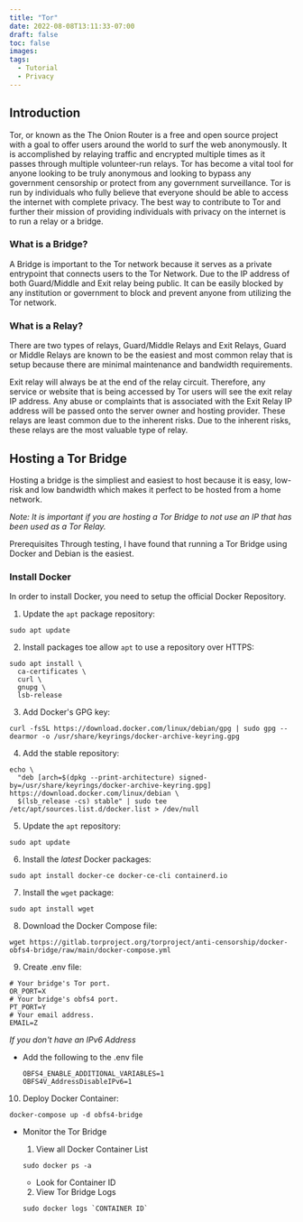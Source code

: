 ```yaml
---
title: "Tor"
date: 2022-08-08T13:11:33-07:00
draft: false
toc: false
images:
tags:
  - Tutorial
  - Privacy
---
```

## Introduction
Tor, or known as the The Onion Router is a free and open source project with a goal to offer users around the world to surf the web anonymously. It is accomplished by relaying traffic and encrypted multiple times as it passes through multiple volunteer-run relays. 
Tor has become a vital tool for anyone looking to be truly anonymous and looking to bypass any government censorship or protect from any government surveillance. Tor is run by individuals who fully believe that everyone should be able to access the internet with complete privacy.
The best way to contribute to Tor and further their mission of providing individuals with privacy on the internet is to run a relay or a bridge.

###  What is a Bridge?
A Bridge is important to the Tor network because it serves as a private entrypoint that connects users to the Tor Network. Due to the IP address of both Guard/Middle and Exit relay being public. It can be easily blocked by any institution or government to block and prevent anyone from utilizing the Tor network. 

### What is a Relay?
There are two types of relays, Guard/Middle Relays and Exit Relays, Guard or Middle Relays are known to be the easiest and most common relay that is setup because there are minimal maintenance and bandwidth requirements.

Exit relay will always be at the end of the relay circuit. Therefore, any service or website that is being accessed by Tor users will see the exit relay IP address. Any abuse or complaints that is associated with the Exit Relay IP address will be passed onto the server owner and hosting provider. These relays are least common due to the inherent risks. Due to the inherent risks, these relays are the most valuable type of relay.

## Hosting a Tor Bridge
Hosting a bridge is the simpliest and easiest to host because it is easy, low-risk and low bandwidth which makes it perfect to be hosted from a home network.

*Note: It is important if you are hosting a Tor Bridge to not use an IP that has been used as a Tor Relay.* 


Prerequisites
Through testing, I have found that running a Tor Bridge using Docker and Debian is the easiest. 

### **Install Docker**
  In order to install Docker, you need to setup the official Docker Repository.

  1. Update the `apt` package repository:
  ```
  sudo apt update
  ```
  2. Install packages toe allow `apt` to use a repository over HTTPS:
  ```
  sudo apt install \
    ca-certificates \
    curl \
    gnupg \
    lsb-release
  ```
  3. Add Docker's GPG key:
  ```
  curl -fsSL https://download.docker.com/linux/debian/gpg | sudo gpg --dearmor -o /usr/share/keyrings/docker-archive-keyring.gpg
  ```
  4. Add the stable repository:
  ```
  echo \
    "deb [arch=$(dpkg --print-architecture) signed-by=/usr/share/keyrings/docker-archive-keyring.gpg] https://download.docker.com/linux/debian \
    $(lsb_release -cs) stable" | sudo tee /etc/apt/sources.list.d/docker.list > /dev/null
  ```
  5. Update the `apt` repository:
  ```
  sudo apt update
  ```
  6. Install the *latest* Docker packages:
  ```
  sudo apt install docker-ce docker-ce-cli containerd.io
  ```
  7. Install the `wget` package:
  ```
  sudo apt install wget 
  ```
  8. Download the Docker Compose file:
  ``` 
  wget https://gitlab.torproject.org/torproject/anti-censorship/docker-obfs4-bridge/raw/main/docker-compose.yml 
  ```
  9. Create .env file:
   ```
  # Your bridge's Tor port.
  OR_PORT=X
  # Your bridge's obfs4 port.
  PT_PORT=Y
  # Your email address.
  EMAIL=Z
  ```
  *If you don't have an IPv6 Address* 
  - Add the following to the .env file
    ```  
    OBFS4_ENABLE_ADDITIONAL_VARIABLES=1
    OBFS4V_AddressDisableIPv6=1
    ```

  10. Deploy Docker Container: 
  ```
  docker-compose up -d obfs4-bridge
  ```


  - Monitor the Tor Bridge

    1. View all Docker Container List 
    ```
    sudo docker ps -a
    ```
    - Look for Container ID

    2. View Tor Bridge Logs
    ```
    sudo docker logs `CONTAINER ID`
    ```
